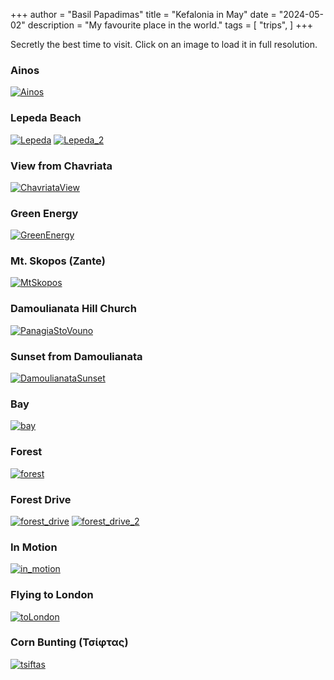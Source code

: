 +++
author = "Basil Papadimas"
title = "Kefalonia in May"
date = "2024-05-02"
description = "My favourite place in the world."
tags = [
    "trips",
]
+++

Secretly the best time to visit.
Click on an image to load it in full resolution.

### Ainos
[![Ainos](/images/kefalonia/Ainos_min.jpeg "Ainos")](/images/kefalonia/Ainos.jpeg)

### Lepeda Beach
[![Lepeda](/images/kefalonia/Lepeda_min.jpeg "Lepeda")](/images/kefalonia/Lepeda.jpeg)
[![Lepeda_2](/images/kefalonia/Lepeda_2_min.jpeg "Lepeda_2")](/images/kefalonia/Lepeda_2.jpeg)

### View from Chavriata
[![ChavriataView](/images/kefalonia/ChavriataView_min.jpeg "ChavriataView")](/images/kefalonia/ChavriataView.jpeg)

### Green Energy
[![GreenEnergy](/images/kefalonia/GreenEnergy_min.jpeg "GreenEnergy")](/images/kefalonia/GreenEnergy.jpeg)

### Mt. Skopos (Zante)
[![MtSkopos](/images/kefalonia/MtSkopos_min.jpeg "MtSkopos")](/images/kefalonia/MtSkopos.jpeg)

### Damoulianata Hill Church
[![PanagiaStoVouno](/images/kefalonia/PanagiaStoVouno_min.jpeg "PanagiaStoVouno")](/images/kefalonia/PanagiaStoVouno.jpeg)

### Sunset from Damoulianata
[![DamoulianataSunset](/images/kefalonia/DamoulianataSunset_min.jpeg "DamoulianataSunset")](/images/kefalonia/DamoulianataSunset.jpeg)

### Bay
[![bay](/images/kefalonia/bay_min.jpeg "bay")](/images/kefalonia/bay.jpeg)

### Forest
[![forest](/images/kefalonia/forest_min.jpeg "forest")](/images/kefalonia/forest.jpeg)

### Forest Drive
[![forest_drive](/images/kefalonia/forest_drive_min.jpeg "forest_drive")](/images/kefalonia/forest_drive.jpeg)
[![forest_drive_2](/images/kefalonia/forest_drive_2_min.jpeg "forest_drive_2")](/images/kefalonia/forest_drive_2.jpeg)

### In Motion
[![in_motion](/images/kefalonia/in_motion_min.jpeg "in_motion")](/images/kefalonia/in_motion.jpeg)

### Flying to London
[![toLondon](/images/kefalonia/toLondon_min.jpeg "toLondon")](/images/kefalonia/toLondon.jpeg)

### Corn Βunting (Τσίφτας)
[![tsiftas](/images/kefalonia/tsiftas_min.jpeg "tsiftas")](/images/kefalonia/tsiftas.jpeg)

